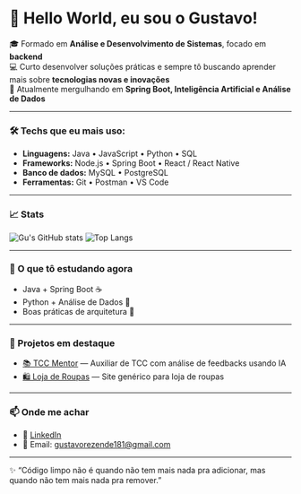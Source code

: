 # 👋 Hello World, eu sou o Gustavo!

🎓  Formado em **Análise e Desenvolvimento de Sistemas**, focado em **backend**  
💻 Curto desenvolver soluções práticas e sempre tô buscando aprender mais sobre **tecnologias novas e inovações**  
🚀 Atualmente mergulhando em **Spring Boot, Inteligência Artificial e Análise de Dados**

---

### 🛠️ Techs que eu mais uso:
- **Linguagens:** Java • JavaScript • Python • SQL
- **Frameworks:** Node.js • Spring Boot • React / React Native
- **Banco de dados:** MySQL • PostgreSQL
- **Ferramentas:** Git • Postman • VS Code

---

### 📈 Stats
![Gu's GitHub stats](https://github-readme-stats.vercel.app/api?username=GustavoRez&show_icons=true&theme=radical)
![Top Langs](https://github-readme-stats.vercel.app/api/top-langs/?username=GustavoRez&layout=compact&theme=radical)

---

### 🌱 O que tô estudando agora
- Java + Spring Boot ☕
- Python + Análise de Dados 🧠 
- Boas práticas de arquitetura 📐  

---

### 🚀 Projetos em destaque
- [📚 TCC Mentor](https://github.com/GustavoRez/TCC_Mentor) — Auxiliar de TCC com análise de feedbacks usando IA
- [🛍️ Loja de Roupas](https://github.com/GustavoRez/Site) — Site genérico para loja de roupas  

---

### 📫 Onde me achar
- 💼 [LinkedIn](https://www.linkedin.com/in/gustavo-de-rezende-garcia-835001275)  
- 📧 Email: gustavorezende181@gmail.com

---

✨ “Código limpo não é quando não tem mais nada pra adicionar, mas quando não tem mais nada pra remover.”  

